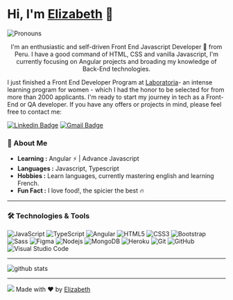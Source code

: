 # Hi, I'm [Elizabeth](https://github.com/eliza8855) 👋
![Pronouns](https://img.shields.io/badge/Pronouns-She%2FHer-brightgreen?style=flat)

<p style="text-align: center;">I'm an enthusiastic and self-driven Front End Javascript Developer 🚀 from Peru. I have a good command of HTML, CSS and vanilla Javascript, I'm currently focusing on Angular projects and broading my knowledge of Back-End technologies.</p>

I just finished a Front End Developer Program at [Laboratoria](https://www.laboratoria.la/)- an intense learning program for women - which I had the honor to be selected for from more than 2000 applicants. I'm ready to start my journey in tech as a Front-End or QA developer. If you have any offers or projects in mind, please feel free to contact me:

[![Linkedin Badge](https://img.shields.io/badge/-Elizabeth_Lopez-blue?style=flat-square&logo=Linkedin&logoColor=white&link=https://www.linkedin.com/in/elizabethlopezvalerin/)](https://www.linkedin.com/in/elizabethlopezvalerin/)
[![Gmail Badge](https://img.shields.io/badge/-elopezvalerin@gmail.com-c14438?style=flat-square&logo=Gmail&logoColor=white&link=mailto:elopezvalerin@gmail.com)](mailto:elopezvalerin@gmail.com)

### 🌱 About Me

-  **Learning :** Angular :zap: | Advance Javascript
-  **Languages :** Javascript, Typescript
-  **Hobbies :** Learn languages, currently mastering english and learning French.
-  **Fun Fact :** I love food!, the spicier the best :fire:

---------------------------------------------------------------------------------------------------------------------------------------------------------------------------------

### 🛠 Technologies & Tools

![JavaScript](https://img.shields.io/badge/-JavaScript-black?style=flat-square&logo=javascript)
![TypeScript](https://img.shields.io/badge/-TypeScript-007ACC?style=flat-square&logo=typescript&logoColor=white)
![Angular](https://img.shields.io/badge/-Angular-DD0031?style=flat-square&logo=angular)
![HTML5](https://img.shields.io/badge/-HTML5-E34F26?style=flat-square&logo=html5&logoColor=white)
![CSS3](https://img.shields.io/badge/-CSS3-1572B6?style=flat-square&logo=css3)
![Bootstrap](https://img.shields.io/badge/-Bootstrap-563D7C?style=flat-square&logo=bootstrap&logoColor=white)
![Sass](https://img.shields.io/badge/-Sass-%23CC6699?style=flat-square&logo=sass&logoColor=ffffff)
![Figma](https://img.shields.io/badge/-Figma-563D7C?style=flat-square&logo=figma&logoColor=white)
![Nodejs](https://img.shields.io/badge/-Nodejs-339933?style=flat-square&logo=Node.js&logoColor=white)
![MongoDB](https://img.shields.io/badge/-MongoDB-47A248?style=flat-square&logo=mongodb&logoColor=white)
![Heroku](https://img.shields.io/badge/-Heroku-430098?style=flat-square&logo=heroku&logoColor=ffffff)
![Git](https://img.shields.io/badge/-Git-F05032?style=flat-square&logo=git&logoColor=white)
![GitHub](https://img.shields.io/badge/-GitHub-181717?style=flat-square&logo=github)
![Visual Studio Code](https://img.shields.io/badge/-VSCode-007ACC?style=flat-square&logo=visual-studio-code&logoColor=white)

---------------------------------------------------------------------------------------------------------------------------------------------------------------------------------

![github stats](https://github-readme-stats.vercel.app/api?username=eliza8855&show_icons=true&theme=buefy)

---------------------------------------------------------------------------------------------------------------------------------------------------------------------------------

![](https://komarev.com/ghpvc/?username=your-github-username&color=blueviolet)
Made with :heart: by [Elizabeth](https://github.com/eliza8855)

